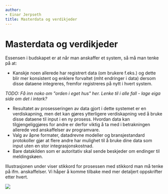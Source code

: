 ```yaml
---
author:
- Einar Jerpseth
title: Masterdata og verdikjeder
---
```


# Masterdata og verdikjeder

Essensen i budskapet er at når man anskaffer et system, så må man tenke på at:


* Kanskje noen allerede har registrert data (om brukere f.eks.) og dette blir mer konsistent og enklere forvaltet (mht endringer i data) dersom disse dataene integreres, fremfor registreres på nytt i hvert system.  

*TODO: Få inn noko om "orden i eget hus" her. Lenke til i alle fall - lage eiga side om det i intark?*
* Resultatet av prosesseringen av data gjort i dette systemet er en verdiskapning, men det kan gjøres ytterligere verdiskapning ved å bruke disse dataene til input i en ny prosess. Hvordan data kan tilgjengeliggjøres for andre er derfor viktig å ta med i betrakningen allerede ved anskaffelser av programvare.
* Valg av åpne formater, datadrevne modeller og bransjestandard protokoller gjør at flere andre har mulighet til å bruke dine data som input uten en stor integrasjonskostnad.
* Bare datakilden som er autoritativ skal sende beskjeder om endinger til meldingskøen.


Illustrasjonen under viser stikkord for prosessen med stikkord man må tenke på ifm. anskaffelser. Vi håper å komme tilbake med mer detaljert oppskrifter etter hvert.



[![](/datadeling/img/anskaff-meta-prosess.jpg)](/datadeling/img/anskaff-meta-prosess.jpg)
